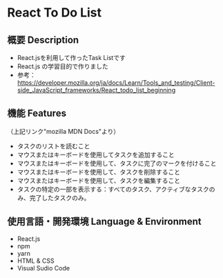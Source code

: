 # React To Do List

## 概要 Description
* React.jsを利用して作ったTask Listです
* React.js の学習目的で作りました
* 参考：　https://developer.mozilla.org/ja/docs/Learn/Tools_and_testing/Client-side_JavaScript_frameworks/React_todo_list_beginning

## 機能 Features
（上記リンク"mozilla MDN Docs"より）
* タスクのリストを読むこと
* マウスまたはキーボードを使用してタスクを追加すること
* マウスまたはキーボードを使用して、タスクに完了のマークを付けること
* マウスまたはキーボードを使用して、タスクを削除すること
* マウスまたはキーボードを使用して、タスクを編集すること
* タスクの特定の一部を表示する：すべてのタスク、アクティブなタスクのみ、完了したタスクのみ。  

## 使用言語・開発環境 Language & Environment
* React.js
* npm
* yarn
* HTML & CSS
* Visual Sudio Code
